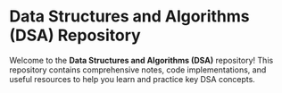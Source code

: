 # Data Structures and Algorithms (DSA) Repository

Welcome to the **Data Structures and Algorithms (DSA)** repository! This repository contains comprehensive notes, code implementations, and useful resources to help you learn and practice key DSA concepts.
